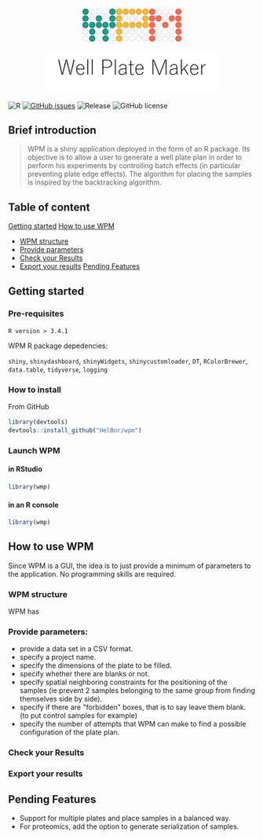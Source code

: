 <p align="center"><img width=40% src="https://github.com/HelBor/wpm/blob/master/inst/wpmApp/www/images/wpm_logo.png"></p>
<p align="center"><img width=70% src="https://github.com/HelBor/wpm/blob/master/inst/wpmApp/www/images/wpm_name.png"></p>


![R](https://img.shields.io/badge/R-v3.4+-blue?style=flat-square)
[![GitHub issues](https://img.shields.io/github/issues/HelBor/wpm?style=flat-square)](https://github.com/HelBor/wpm/issues)
![Release](https://img.shields.io/badge/release-alpha-orange?style=flat-square)
![GitHub license](https://img.shields.io/github/license/HelBor/wpm?style=flat-square)


## Brief introduction

> WPM is a shiny application deployed in the form of an R package.
> Its objective is to allow a user to generate a well plate plan in order to perform his experiments by controlling batch effects (in particular preventing plate edge effects).
> The algorithm for placing the samples is inspired by the backtracking algorithm.

## Table of content
[Getting started](https://github.com/HelBor/wpm#getting-started)
[How to use WPM](https://github.com/HelBor/wpm#how-to-use-wpm)
* [WPM structure](https://github.com/HelBor/wpm#wpm-structure)
* [Provide parameters](https://github.com/HelBor/wpm#provide-parameters)
* [Check your Results](https://github.com/HelBor/wpm#check-your-results)
* [Export your results](https://github.com/HelBor/wpm#export-your-results)
[Pending Features](https://github.com/HelBor/wpm#pending-features)




## Getting started

### Pre-requisites
`R version > 3.4.1`

WPM R package depedencies:

`shiny`, `shinydashboard`, `shinyWidgets`, `shinycustomloader`, `DT`, 
`RColorBrewer`, `data.table`, `tidyverse`, `logging`

### How to install


From GitHub
```R
library(devtools)
devtools::install_github("HelBor/wpm")
```


### Launch WPM

#### in RStudio

```R
library(wmp)

```
#### in an R console
```R
library(wmp)
```


## How to use WPM

Since WPM is a GUI, the idea is to just provide a minimum of parameters to the application. No programming skills are required.

### WPM structure

WPM has 


### Provide parameters:
* provide a data set in a CSV format.
* specify a project name.
* specify the dimensions of the plate to be filled.
* specify whether there are blanks or not.
* specify spatial neighboring constraints for the positioning of the samples (ie prevent 2 samples belonging to the same group from finding themselves side by side).
* specify if there are "forbidden" boxes, that is to say leave them blank. (to put control samples for example)
* specify the number of attempts that WPM can make to find a possible configuration of the plate plan.


### Check your Results


### Export your results

## Pending Features

* Support for multiple plates and place samples in a balanced way.
* For proteomics, add the option to generate serialization of samples.